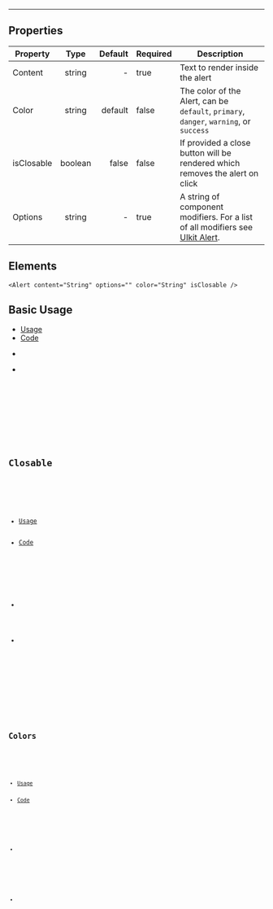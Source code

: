 
-------------
## Properties

| Property   | Type          | Default | Required | Description |
| --------   |:-------------:| -------:| -------- | ----------- |
| Content    | string        | -       | true     | Text to render inside the alert |
| Color      | string        | default | false    | The color of the Alert, can be ```default```, ```primary```, ```danger```, ```warning```, or ```success```|
| isClosable | boolean       | false   | false    | If provided a close button will be rendered which removes the alert on click|
| Options    | string        | -       | true     | A string of component modifiers. For a list of all modifiers see [UIkit Alert](https://getuikit.com/docs/alert#component-options). |

## Elements

``` tsx
<Alert content="String" options="" color="String" isClosable />
```

## Basic Usage

<div>
    <ul uk-tab="">
        <li class="uk-active"><a href="#">Usage</a></li>
        <li><a href="#">Code</a></li>
    </ul>
    <ul class="uk-switcher">
        <li>
            <Alert content="Lorem ipsum dolor sit amet, consectetur adipiscing elit, sed do eiusmod tempor incididunt ut labore et dolore magna aliqua." />
        </li>
        <li>
            <pre>
                <Code code='<Alert content="Lorem ipsum dolor sit amet, consectetur adipiscing elit, sed do eiusmod tempor incididunt ut labore et dolore magna aliqua." />'
                />
            </pre>
        </li>
    </ul>
</div>

## Closable

<div>
    <ul uk-tab="">
        <li class="uk-active"><a href="#">Usage</a></li>
        <li><a href="#">Code</a></li>
    </ul>
    <ul class="uk-switcher">
        <li>
            <Alert content="Lorem ipsum dolor sit amet, consectetur adipiscing elit, sed do eiusmod tempor incididunt ut labore et dolore magna aliqua." isClosable />
        </li>
        <li>
            <pre>
                <Code code='<Alert content="Lorem ipsum dolor sit amet, consectetur adipiscing elit, sed do eiusmod tempor incididunt ut labore et dolore magna aliqua." isClosable />'
                />
            </pre>
        </li>
    </ul>
</div>


## Colors

<div>
    <ul uk-tab="">
        <li class="uk-active"><a href="#">Usage</a></li>
        <li><a href="#">Code</a></li>
    </ul>
    <ul class="uk-switcher">
        <li>
            <Alert content="Lorem ipsum dolor sit amet, consectetur adipiscing elit, sed do eiusmod tempor incididunt ut labore et dolore magna aliqua." isClosable />
            <Alert color="primary" content="Lorem ipsum dolor sit amet, consectetur adipiscing elit, sed do eiusmod tempor incididunt ut labore et dolore magna aliqua." isClosable />
            <Alert color="success" content="Lorem ipsum dolor sit amet, consectetur adipiscing elit, sed do eiusmod tempor incididunt ut labore et dolore magna aliqua." isClosable />
            <Alert color="danger" content="Lorem ipsum dolor sit amet, consectetur adipiscing elit, sed do eiusmod tempor incididunt ut labore et dolore magna aliqua." isClosable />
            <Alert color="warning" content="Lorem ipsum dolor sit amet, consectetur adipiscing elit, sed do eiusmod tempor incididunt ut labore et dolore magna aliqua." isClosable />
        </li>
        <li>
            <pre>
                <Code code='
                    <Alert content="Lorem ipsum dolor sit amet, consectetur adipiscing elit, sed do eiusmod tempor incididunt ut labore et dolore magna aliqua." isClosable />
                    <Alert color="primary" content="Lorem ipsum dolor sit amet, consectetur adipiscing elit, sed do eiusmod tempor incididunt ut labore et dolore magna aliqua." isClosable />
                    <Alert color="success" content="Lorem ipsum dolor sit amet, consectetur adipiscing elit, sed do eiusmod tempor incididunt ut labore et dolore magna aliqua." isClosable />
                    <Alert color="danger" content="Lorem ipsum dolor sit amet, consectetur adipiscing elit, sed do eiusmod tempor incididunt ut labore et dolore magna aliqua." isClosable />
                    <Alert color="warning" content="Lorem ipsum dolor sit amet, consectetur adipiscing elit, sed do eiusmod tempor incididunt ut labore et dolore magna aliqua." isClosable />
                '
                />
            </pre>
        </li>
    </ul>
</div>